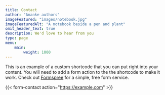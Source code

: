 ```yaml
---
title: Contact
author: "Ananke authors"
imageFeatured: "images/notebook.jpg"
imageFeaturedAlt: "A notebook beside a pen and plant"
omit_header_text: true
description: We'd love to hear from you
type: page
menu:
    main:
        weight: 1000
---
```



This is an example of a custom shortcode that you can put right into your content. You will need to add a form action to the the shortcode to make it work. Check out [Formspree](https://formspree.io/) for a simple, free form service.

{{< form-contact action="https://example.com" >}}
